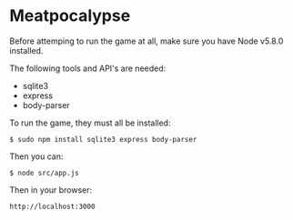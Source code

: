 Meatpocalypse
=============

Before attemping to run the game at all, make sure you have Node v5.8.0 installed.

The following tools and API's are needed:
- sqlite3
- express
- body-parser

To run the game, they must all be installed:

``` $ sudo npm install sqlite3 express body-parser ```

Then you can:

``` $ node src/app.js ```

Then in your browser:

``` http://localhost:3000 ```
